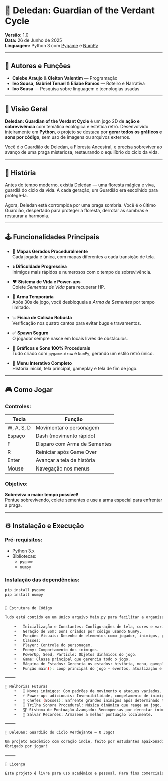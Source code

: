 # 🌱 Deledan: Guardian of the Verdant Cycle

**Versão:** 1.0  
**Data:** 26 de Junho de 2025  
**Linguagem:** Python 3 com [Pygame](https://www.pygame.org/) e [NumPy](https://numpy.org/)

---

## 👥 Autores e Funções

- **Calebe Araujo** & **Cleiton Valentim** — Programação
- **Ivo Sousa**, **Gabriel Teruel** & **Eliabe Ramos** — Roteiro e Narrativa
- **Ivo Sousa** — Pesquisa sobre linguagem e tecnologias usadas

---

## 🌿 Visão Geral

**Deledan: Guardian of the Verdant Cycle** é um jogo 2D de **ação e sobrevivência** com temática ecológica e estética retrô. Desenvolvido inteiramente em **Python**, o projeto se destaca por **gerar todos os gráficos e sons por código**, sem uso de imagens ou arquivos externos.

Você é o Guardião de Deledan, a Floresta Ancestral, e precisa sobreviver ao avanço de uma praga misteriosa, restaurando o equilíbrio do ciclo da vida.

---

## 📖 História

Antes do tempo moderno, existia Deledan — uma floresta mágica e viva, guardiã do ciclo da vida. A cada geração, um Guardião era escolhido para protegê-la.

Agora, Deledan está corrompida por uma praga sombria. Você é o último Guardião, despertado para proteger a floresta, derrotar as sombras e restaurar a harmonia.

---

## 🕹️ Funcionalidades Principais

- 🔁 **Mapas Gerados Proceduralmente**  
  Cada jogada é única, com mapas diferentes a cada transição de tela.

- ⏫ **Dificuldade Progressiva**  
  Inimigos mais rápidos e numerosos com o tempo de sobrevivência.

- ❤️ **Sistema de Vida e Power-ups**  
  Colete *Sementes de Vida* para recuperar HP.

- 🌱 **Arma Temporária**  
  Após 30s de jogo, você desbloqueia a *Arma de Sementes* por tempo limitado.

- 💥 **Física de Colisão Robusta**  
  Verificação nos quatro cantos para evitar bugs e travamentos.

- ✅ **Spawn Seguro**  
  O jogador sempre nasce em locais livres de obstáculos.

- 🧠 **Gráficos e Sons 100% Procedurais**  
  Tudo criado com `pygame.draw` e `NumPy`, gerando um estilo retrô único.

- 📜 **Menu Interativo Completo**  
  História inicial, tela principal, gameplay e tela de fim de jogo.

---

## 🎮 Como Jogar

### Controles:

| Tecla         | Função                        |
|---------------|-------------------------------|
| W, A, S, D     | Movimentar o personagem       |
| Espaço         | Dash (movimento rápido)       |
| F              | Disparo com Arma de Sementes  |
| R              | Reiniciar após Game Over      |
| Enter          | Avançar a tela de história     |
| Mouse          | Navegação nos menus           |

### Objetivo:

**Sobreviva o maior tempo possível!**  
Pontue sobrevivendo, colete sementes e use a arma especial para enfrentar a praga.

---

## ⚙️ Instalação e Execução

### Pré-requisitos:

- Python 3.x  
- Bibliotecas:
  - `pygame`
  - `numpy`

### Instalação das dependências:

```bash
pip install pygame
pip install numpy


📂 Estrutura do Código

Tudo está contido em um único arquivo Main.py para facilitar a organização.

	•	Inicialização e Constantes: Configurações de tela, cores e variáveis globais.
	•	Geração de Som: Sons criados por código usando NumPy.
	•	Funções Visuais: Desenho de elementos como jogador, inimigos, partículas, etc.
	•	Classes:
	•	Player: Controle do personagem.
	•	Enemy: Comportamento dos inimigos.
	•	PowerUp, Seed, Particle: Objetos dinâmicos do jogo.
	•	Game: Classe principal que gerencia todo o jogo.
	•	Máquina de Estados: Gerencia os estados: história, menu, gameplay e fim de jogo.
	•	Função main(): Loop principal do jogo — eventos, atualização e desenho.

⸻

🔮 Melhorias Futuras
	•	👾 Novos inimigos: Com padrões de movimento e ataques variados.
	•	⚡ Power-ups adicionais: Invencibilidade, congelamento de inimigos, velocidade extra.
	•	🧠 Chefes (Bosses): Enfrente grandes inimigos após determinado tempo.
	•	🎵 Trilha Sonora Procedural: Música dinâmica que reage ao jogo.
	•	🏆 Sistema de Pontuação Avançado: Recompensas por derrotar inimigos.
	•	💾 Salvar Recordes: Armazene a melhor pontuação localmente.

⸻

🎉 DeleDan: Guardião do Ciclo Verdejante – O Jogo!

Um projeto acadêmico com coração indie, feito por estudantes apaixonados por natureza, jogos e código puro. 🌳💚
Obrigado por jogar!

⸻

📌 Licença

Este projeto é livre para uso acadêmico e pessoal. Para fins comerciais, entre em contato com os autores.
